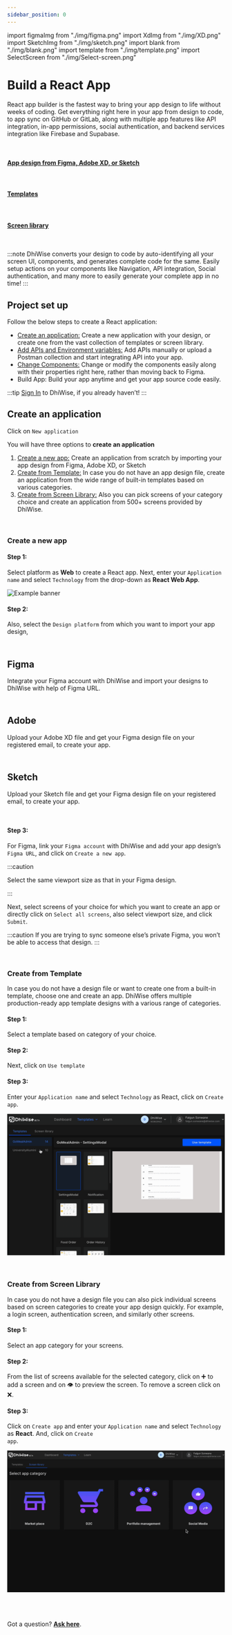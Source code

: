 ```yaml
---
sidebar_position: 0
---
```


import figmaImg from "./img/figma.png"
import XdImg from "./img/XD.png"
import SketchImg from "./img/sketch.png"
import blank from "./img/blank.png"
import template from "./img/template.png"
import SelectScreen from "./img/Select-screen.png"


# Build a React  App

React app builder is the fastest way to bring your app design to life without weeks of coding. Get everything right here in your app from design to code, to app sync on GitHub or GitLab, along with multiple app features like API integration, in-app permissions, social authentication, and backend services integration like Firebase and Supabase.


<div className="grid-cols-3 grid gap-20">
  <a href="#create-a-new-app" className="Card">
    <img src={blank} alt="" />
    <h4 className="">
      App design from Figma, Adobe XD, or Sketch
    </h4>
  </a>
  <a href="#create-from-template"  className="Card">
    <img src={template} alt="" />
    <h4 className="">
      Templates
    </h4>
  </a>
  <a href="#create-from-screen-library"  className="Card">
    <img src={SelectScreen} alt="" />
    <h4 className="">
      Screen library
    </h4>
  </a>
</div>

<br/>

:::note
DhiWise converts your design to code by auto-identifying all your screen UI, components, and generates complete code for the same. Easily setup actions on your components like Navigation, API integration, Social authentication, and many more to easily generate your complete app in no time!
:::

## **Project set up**

Follow the below steps to create a React application:

- <a href="/docs/react/intro">Create an application:</a> Create a new application with your design, or create one from the vast collection of templates or screen library.
- <a href="/docs/react/add-apis-and-enviroment-variables">Add APIs and Environment variables:</a> Add APIs manually or upload a Postman collection and start integrating API into your app.
- <a href="/docs/react/change-view">Change Components:</a> Change or modify the components easily along with their properties right here, rather than moving back to Figma.
- <a hef="/docs/react/build-app">Build App:</a> Build your app anytime and get your app source code easily.

:::tip
<a href="https://app.dhiwise.com" target="_blank">Sign In</a> to DhiWise, if you already haven’t!
:::

## **Create an application**

Click on `New application`

You will have three options to **create an application**
<!-- typelink -->
1. <a href="#create-a-new-app" className="hightlight">Create a new app:</a> Create an application from scratch by importing your app design from Figma, Adobe XD, or Sketch
2. <a href="#create-from-template" className="hightlight">Create from Template:</a> In case you do not have an app design file, create an application from the wide range of built-in templates based on various categories.
3. <a href="#create-from-screen-library" className="hightlight">Create from Screen Library:</a> Also you can pick screens of your category choice and create an application from 500+ screens provided by DhiWise.

<br/>

### Create a new app


#### **Step 1:** 
Select platform as **Web** to create a React app. Next, enter your `Application name` and select `Technology` from the drop-down as **React Web App**.

![Example banner](./img/React-create-app.gif)

#### **Step 2:** 
Also, select the `Design platform` from which you want to import your app design,

<!-- type3 -->
<div className="grid-cols-3 grid gap-20">
  <a className="card">
    <h2 className="flex items-center">
      <div className="cardIcon">
        <img src={figmaImg} alt="" />
      </div>
      Figma
    </h2>
    <p>Integrate your Figma account with DhiWise and import your designs to DhiWise with help of Figma URL.</p>
  </a>
  <a className="card">
    <h2 className="flex items-center">
      <div className="cardIcon">
        <img src={XdImg} alt="" />
      </div>
      Adobe</h2>
     <p>Upload your Adobe XD file and get your Figma design file on your registered email, to create your app.</p>
  </a>
  <a className="card">
    <h2 className="flex items-center">
      <div className="cardIcon">
        <img src={SketchImg} alt="" />
      </div>
    Sketch</h2>
    <p>Upload your Sketch file and get your Figma design file on your registered email, to create your app.</p>
  </a>
</div>

<br/>

#### **Step 3:**
For Figma, link your `Figma account` with DhiWise and add your app design’s `Figma URL`, and click on <code className="primary">Create a new app</code>. 


:::caution

Select the same viewport size as that in your Figma design.

:::

Next, select screens of your choice for which you want to create an app or directly click on `Select all screens`, also select viewport size, and click `Submit`. 

:::caution
If you are trying to sync someone else’s private Figma, you won’t be able to access that design.
:::

<br/>

### Create from Template


In case you do not have a design file or want to create one from a built-in template, choose one and create an app. DhiWise offers multiple production-ready app template designs with a various range of categories.

#### **Step 1:** 
Select a template based on category of your choice.

#### **Step 2:** 
Next, click on <code className="primary">Use template</code>

#### **Step 3:**  
Enter your `Application name` and select `Technology` as React, click on <code className="primary">Create app</code>.


![Example banner](./img/Create-from-template.gif)

<br/>

### Create from Screen Library

In case you do not have a design file you can also pick individual screens based on screen categories to create your app design quickly. For example, a login screen, authentication screen, and similarly other screens.

#### **Step 1:** 
Select an app category for your screens.

#### **Step 2:** 
From the list of screens available for the selected category, click on ➕ to add a screen and on 👁️ to preview the screen. To remove a screen click on ❌.

#### **Step 3:**
Click on `Create app` and enter your `Application name` and select `Technology` as **React**. And, click on <code className="primary">Create app</code>.

![Example banner](./img/Screen-library.gif)

<br/>
<br/>

Got a question? [**Ask here**](https://discord.com/invite/rFMnCG5MZ7).